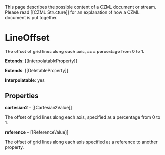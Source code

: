 This page describes the possible content of a CZML document or stream. Please read [[CZML Structure]] for an explanation of how a CZML document is put together.

# LineOffset

The offset of grid lines along each axis, as a percentage from 0 to 1.

**Extends**: [[InterpolatableProperty]]

**Extends**: [[DeletableProperty]]

**Interpolatable**: yes

## Properties

**cartesian2** - [[Cartesian2Value]]

The offset of grid lines along each axis, specified as a percentage from 0 to 1.


**reference** - [[ReferenceValue]]

The offset of grid lines along each axis specified as a reference to another property.


